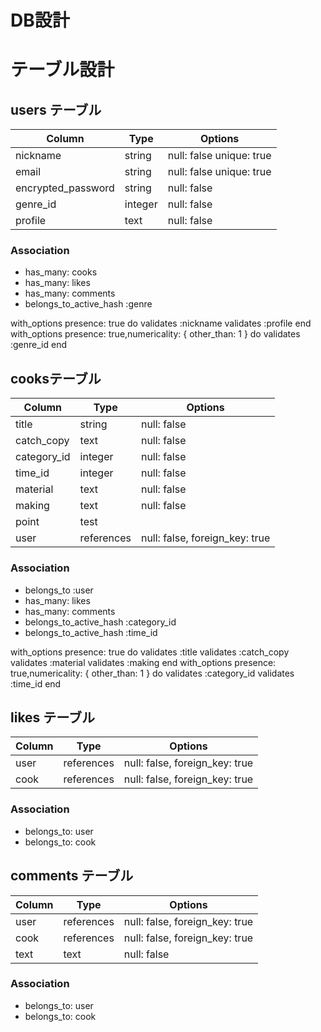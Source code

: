 # DB設計

# テーブル設計

## users テーブル
| Column             | Type   | Options                  |
| -----------------  | ------ | -------------------------|
| nickname	         | string	| null: false unique: true |
| email              | string | null: false unique: true |
| encrypted_password | string | null: false              |
| genre_id           | integer| null: false              |
| profile            | text   | null: false              |

### Association
- has_many: cooks
- has_many: likes
- has_many: comments
- belongs_to_active_hash :genre

with_options presence: true do
  validates :nickname
  validates :profile
end
with_options presence: true,numericality: { other_than: 1 } do
  validates :genre_id
end

## cooksテーブル
| Column        | Type       | Options                        |
| -----------   | ---------- | ------------------------------ |
| title         | string     | null: false                    |
| catch_copy    | text       | null: false                    |
| category_id   | integer    | null: false                    |
| time_id       | integer    | null: false                    |
| material      | text       | null: false                    |
| making        | text       | null: false                    |
| point         | test       |                                |
| user          | references | null: false, foreign_key: true |

### Association
- belongs_to             :user
- has_many: likes        
- has_many: comments
- belongs_to_active_hash :category_id
- belongs_to_active_hash :time_id

with_options presence: true do
  validates :title
  validates :catch_copy
  validates :material
  validates :making
end
with_options presence: true,numericality: { other_than: 1 } do
  validates :category_id
  validates :time_id
end


##  likes テーブル
| Column        | Type       | Options                        |
| -----------   | ---------- | ------------------------------ |
| user          | references | null: false, foreign_key: true |
| cook          | references | null: false, foreign_key: true |

### Association
- belongs_to: user
- belongs_to: cook


##  comments テーブル
| Column        | Type       | Options                        |
| -----------   | ---------- | ------------------------------ |
| user          | references | null: false, foreign_key: true |
| cook         | references | null: false, foreign_key: true |
| text          | text       | null: false                    |

### Association
- belongs_to: user
- belongs_to: cook